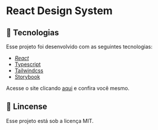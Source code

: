 # React Design System

## :test_tube: Tecnologias 
Esse projeto foi desenvolvido com as seguintes tecnologias:
* _[React](https://reactjs.org/)_
* [Typescript](https://www.typescriptlang.org/)
* [Tailwindcss](https://tailwindcss.com/)
* [Storybook](https://storybook.js.org/)



Acesse o site clicando [aqui](https://oliveira-renato.web.app/) e confira você mesmo.


## :scroll: Lincense

Esse projeto está sob a licença MIT. 
